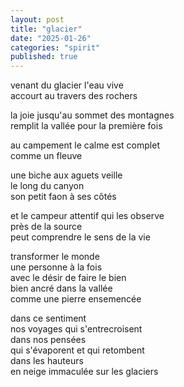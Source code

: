 ```yaml
---
layout: post
title: "glacier"
date: "2025-01-26"
categories: "spirit"
published: true
---
```


venant du glacier l'eau vive  
accourt au travers des rochers  

la joie jusqu'au sommet des montagnes  
remplit la vallée pour la première fois  

au campement le calme est complet  
comme un fleuve  

une biche aux aguets veille  
le long du canyon  
son petit faon à ses côtés  

et le campeur attentif qui les observe  
près de la source  
peut comprendre le sens de la vie  

transformer le monde  
une personne à la fois  
avec le désir de faire le bien  
bien ancré dans la vallée  
comme une pierre ensemencée  

dans ce sentiment  
nos voyages qui s'entrecroisent  
dans nos pensées  
qui s'évaporent et qui retombent  
dans les hauteurs  
en neige immaculée sur les glaciers  
